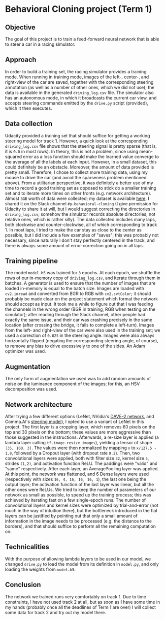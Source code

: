 # Behavioral Cloning project (Term 1)

## Objective
The goal of this project is to train a feed-forward neural network that is able to steer a car in a racing simulator.

## Approach
In order to build a training set, the racing simulator provides a training mode. When running in training mode, images of the left-, center-, and right-view of the car are saved, together with the corresponding steering annotation (as well as a number of other ones, which we did not use); the data is available in the generated `driving_log.csv` file. The simulator also has an autonomous mode, in which it broadcasts the current car view, and accepts steering commands emitted by the `drive.py` script (provided), which it then executes.

## Data collection
Udacity provided a training set that should suffice for getting a working steering model for track 1. However, a quick look at the corresponding `driving_log.csv` file shows that the steering signal is pretty sparse (that is, it is `0.0` in most rows). In theory, this is not a problem, since using mean-squared error as a loss function should make the learned value converge to the average of all the labels at each input. However, in a small dataset, this could definitely be an obstacle.
Moreover, the amount of data provided is pretty small. Therefore, I chose to collect more training data, using my mouse to drive the car (and avoid the sparseness problem mentioned above). From a utilitarian perspective, it was definitely a better use of my time to record a good training set as opposed to stick do a smaller training set and to iterate more times on other fronts (e.g. network architecture). Almost `3GB` worth of data were collected; my dataset is available [here](https://drive.google.com/open?id=0BzHXlT0zHqM9Rm5mdk45Sm9WWms). I shared it on the Slack
channel `#p-behavioral-cloning` (I give permission for Udacity to share it at will, but I would suggest correcting the directories in `driving_log.csv`; somehow the simulator records absolute directories, not relative ones, which is rather silly). The data collected includes many laps, both clockwise and counter-clockwise, all of which corresponding to track 1. In most laps, I tried to make the car stay as close to the center as possible, but I did include a few examples of "saves"; this was
probably not necessary, since naturally I don't stay perfectly centered in the track, and there is always some amount of error-correction going on in all laps.

## Training pipeline
The model `model.h5` was trained for `3` epochs. At each epoch, we shuffle the rows of our in-memory copy of `driving_log.csv`, and iterate through them in batches. A generator is used to ensure that the number of images that are loaded in-memory is equal to the batch size. Images are loaded with `cv2.imread` and converted from BGR to RGB with `cv2.cvtColor`; it should probably be made clear on the project statement which format the network should accept as input. It took me a while to figure out that I was feeding the channels in the wrong order (BGR in training, RGB when testing on the
simulator); after reading through the Slack channel, other people had exactly the same issue, and their car was crashing precisely in the same location (after crossing the bridge, it fails to complete a left-turn). Images from the left- and right-view of the car were also used in the training set; we used a correction of `0.025` in the steering angle. Images were also always horizontally flipped (negating the corresponding steering angle, of course), to remove any bias to drive
excessively to one of the sides. An Adam optimizer was used.

## Augmentation
The only form of augmentation we used was to add random amounts of noise on the luminance component of the images; for this, an HSV decomposition was used.

## Network architecture
After trying a few different options (LeNet, NVidia's [DAVE-2 network](https://arxiv.org/pdf/1604.07316.pdf), and Comma.AI's [steering model](https://github.com/commaai/research/blob/master/train_steering_model.py)), I opted to use a variant of LeNet in this project.
The first layer is a cropping layer, which removes 60 pixels on the top and 30 pixels on the bottom; these values are more aggressive than those suggested in the instructions. Afterwards, a re-size layer is applied (a lambda layer calling `tf.image.resize_images`), yielding a tensor of shape `(35, 160, 3)`. The values were then normalized by mapping `x` to `x/127.5 - 1.0`, followed by a Dropout layer (with dropout rate `0.2`). Then, two convolutional layers were applied, both with filter size `32`, kernel size `5`, strides `(1,2)`, and
activation function ReLU. The paddings were "valid" and "same" respectively. After each layer, an AveragePooling layer was applied.
At this point, the network was flattened, and 6 Dense layers were used (respectively with sizes `16, 4, 16, 16, 16, 1`), the last one being the output layer; the activation function of the last layer was linear, but all the other ones were ReLUs. We tried to keep the number of parameters of our network as small as possible, to speed up the training process; this was achieved by iterating fast on a few single-epoch runs. The number of convolutional layers and kernel sizes were optimized
by trial-and-error (not much in the way of intuition there), but the bottleneck introduced in the flat layers can be justified by pointing out that only a small amount of information in the image needs to be processed (e.g. the distance to the borders), and that should suffice to perform all the remaining computation on.

## Technicalities
With the purpose of allowing lambda layers to be used in our model, we changed `drive.py` to load the model from its definition in `model.py`, and only loading the weights from `model.h5`.

## Conclusion
The network we trained runs very comfortably on track 1. Due to time constraints, I have not used track 2 at all, but as soon as I have some time in my hands (probably once all the deadlines of Term 1 are over) I will collect some data for track 2 and try out my model there.
